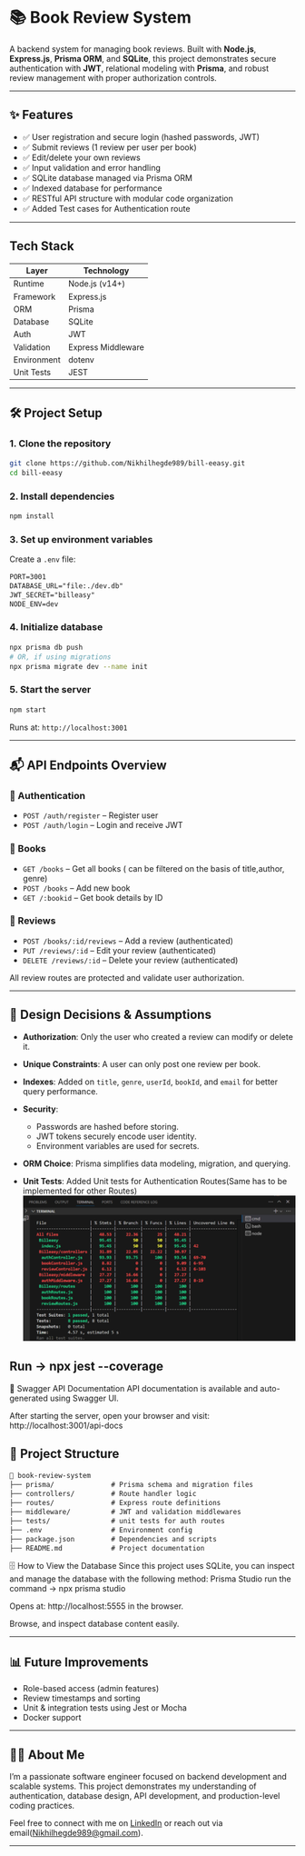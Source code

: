 # 📚 Book Review System

A backend system for managing book reviews. Built with **Node.js**, **Express.js**, **Prisma ORM**, and **SQLite**, this project demonstrates secure authentication with **JWT**, relational modeling with **Prisma**, and robust review management with proper authorization controls.

---

## ✨ Features

* ✅ User registration and secure login (hashed passwords, JWT)
* ✅ Submit reviews (1 review per user per book)
* ✅ Edit/delete your own reviews
* ✅ Input validation and error handling
* ✅ SQLite database managed via Prisma ORM
* ✅ Indexed database for performance
* ✅ RESTful API structure with modular code organization
* ✅ Added Test cases for Authentication route

---

## Tech Stack

| Layer       | Technology         |
| ----------- | ------------------ |
| Runtime     | Node.js (v14+)     |
| Framework   | Express.js         |
| ORM         | Prisma             |
| Database    | SQLite             |
| Auth        | JWT                |
| Validation  | Express Middleware |
| Environment | dotenv             |
| Unit Tests  | JEST               |
---

## 🛠️ Project Setup

### 1. Clone the repository

```bash
git clone https://github.com/Nikhilhegde989/bill-eeasy.git
cd bill-eeasy
```

### 2. Install dependencies

```bash
npm install
```

### 3. Set up environment variables

Create a `.env` file:

```env
PORT=3001
DATABASE_URL="file:./dev.db"
JWT_SECRET="billeasy"
NODE_ENV=dev
```

### 4. Initialize database

```bash
npx prisma db push
# OR, if using migrations
npx prisma migrate dev --name init
```

### 5. Start the server

```bash
npm start
```

Runs at: `http://localhost:3001`

---

## 📬 API Endpoints Overview

### 📌 Authentication

* `POST /auth/register` – Register user
* `POST /auth/login` – Login and receive JWT

### 📌 Books

* `GET /books` – Get all books ( can be filtered on the basis of title,author, genre)
* `POST /books` – Add new book
* `GET /:bookid` – Get book details by ID

### 📌 Reviews

* `POST /books/:id/reviews` – Add a review (authenticated)
* `PUT /reviews/:id` – Edit your review (authenticated)
* `DELETE /reviews/:id` – Delete your review (authenticated)

All review routes are protected and validate user authorization.

---

## 🎯 Design Decisions & Assumptions

* **Authorization**: Only the user who created a review can modify or delete it.
* **Unique Constraints**: A user can only post one review per book.
* **Indexes**: Added on `title`, `genre`, `userId`, `bookId`, and `email` for better query performance.
* **Security**:

  * Passwords are hashed before storing.
  * JWT tokens securely encode user identity.
  * Environment variables are used for secrets.
* **ORM Choice**: Prisma simplifies data modeling, migration, and querying.
* **Unit Tests**: Added Unit tests for Authentication Routes(Same has to be implemented for other Routes)
![](image.png)

Run -> npx jest --coverage
---
📜 Swagger API Documentation
API documentation is available and auto-generated using Swagger UI.

After starting the server, open your browser and visit:
http://localhost:3001/api-docs


## 📂 Project Structure

```
📆 book-review-system
├── prisma/              # Prisma schema and migration files
├── controllers/         # Route handler logic
├── routes/              # Express route definitions
├── middleware/          # JWT and validation middlewares
├── tests/               # unit tests for auth routes
├── .env                 # Environment config
├── package.json         # Dependencies and scripts
├── README.md            # Project documentation
```

🗄️ How to View the Database
Since this project uses SQLite, you can inspect and manage the database with the following method:
Prisma Studio
run the command -> npx prisma studio

Opens at: http://localhost:5555 in the browser.

Browse, and inspect database content easily.

---

## 📊 Future Improvements

* Role-based access (admin features)
* Review timestamps and sorting
* Unit & integration tests using Jest or Mocha
* Docker support

---

## 👨‍💼 About Me

I’m a passionate software engineer focused on backend development and scalable systems. This project demonstrates my understanding of authentication, database design, API development, and production-level coding practices.

Feel free to connect with me on [LinkedIn](https://www.linkedin.com/in/nikhilhegde989/) or reach out via email(Nikhilhegde989@gmail.com).

---


